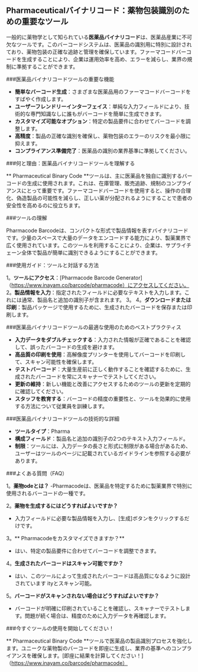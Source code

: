 ## Pharmaceuticalバイナリコード：薬物包装識別のための重要なツール

一般的に薬物学として知られている**医薬品バイナリコード**は、医薬品産業に不可欠なツールです。このバーコードシステムは、医薬品の識別用に特別に設計されており、薬物包装の正確な追跡と管理を確保しています。ファーマコードバーコードを生成することにより、企業は運用効率を高め、エラーを減らし、業界の規制に準拠することができます。

###医薬品バイナリコードツールの重要な機能
-  **簡単なバーコード生成**：さまざまな医薬品用のファーマコードバーコードをすばやく作成します。
-  **ユーザーフレンドリーインターフェイス**：単純な入力フィールドにより、技術的な専門知識なしに誰もがバーコードを簡単に生成できます。
-  **カスタマイズ可能なオプション**：特定の製品要件に合わせてバーコードを調整します。
-  **高精度**：製品の正確な識別を確保し、薬物包装のエラーのリスクを最小限に抑えます。
-  **コンプライアンス準備完了**：医薬品の識別の業界基準に準拠してください。

###何と理由：医薬品バイナリコードツールを理解する

** Pharmaceutical Binary Code **ツールは、主に医薬品を独自に識別するバーコードの生成に使用されます。これは、在庫管理、販売追跡、規制のコンプライアンスにとって重要です。ファーマコードバーコードを使用すると、操作の合理化、偽造製品の可能性を減らし、正しい薬が分配されるようにすることで患者の安全性を高めるのに役立ちます。

###ツールの理解

Pharmacode Barcodeは、コンパクトな形式で製品情報を表すバイナリコードです。少量のスペースで大量のデータをエンコードする能力により、製薬業界で広く使用されています。このツールを利用することにより、企業は、サプライチェーン全体で製品が簡単に識別できるようにすることができます。

###使用ガイド：ツールと対話する方法

1。**ツールにアクセス**：[Pharmacode Barcode Generator]（https://www.inayam.co/barcode/pharmacode）にアクセスしてください。
2。**製品情報を入力**：指定されたフィールドに必要なテキストを入力します。これには通常、製品名と追加の識別子が含まれます。
3。
4。**ダウンロードまたは印刷**：製品パッケージで使用するために、生成されたバーコードを保存または印刷します。

###医薬品バイナリコードツールの最適な使用のためのベストプラクティス

-  **入力データをダブルチェックする**：入力された情報が正確であることを確認して、誤ったバーコードの生成を避けます。
-  **高品質の印刷を使用**：高解像度プリンターを使用してバーコードを印刷して、スキャン可能性を確保します。
-  **テストバーコード**：大量生産前に正しく動作することを確認するために、生成されたバーコードを常にスキャナーでテストしてください。
-  **更新の維持**：新しい機能と改善にアクセスするためのツールの更新を定期的に確認してください。
-  **スタッフを教育する**：バーコードの精度の重要性と、ツールを効果的に使用する方法について従業員を訓練します。

###医薬品バイナリコードツールの技術的な詳細

-  **ツールタイプ**：Pharma
-  **構成フィールド**：製品名と追加の識別子の2つのテキスト入力フィールド。
-  **制限**：ツールには、入力データの長さと形式に制限がある場合があるため、ユーザーはツールのページに記載されているガイドラインを参照する必要があります。

###よくある質問（FAQ）

1。**薬物odeとは？**
-Pharmacodeは、医薬品を特定するために製薬業界で特別に使用されるバーコードの一種です。

2。**薬物を生成するにはどうすればよいですか？**
- 入力フィールドに必要な製品情報を入力し、[生成]ボタンをクリックするだけです。

3。** Pharmacodeをカスタマイズできますか？**
- はい、特定の製品要件に合わせてバーコードを調整できます。

4。**生成されたバーコードはスキャン可能ですか？**
- はい、このツールによって生成されたバーコードは高品質になるように設計されています ityとスキャン可能。

5。**バーコードがスキャンされない場合はどうすればよいですか？**
- バーコードが明確に印刷されていることを確認し、スキャナーでテストします。問題が続く場合は、精度のために入力データを再確認します。

###今すぐツールの使用を開始してください！

** Pharmaceutical Binary Code **ツールで医薬品の製品識別プロセスを強化します。ユニークな薬物製のバーコードを即座に生成し、業界の基準へのコンプライアンスを確保します。[即座に結果を計算してください！]（https://www.inayam.co/barcode/pharmacode）